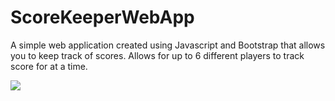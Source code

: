 # ScoreKeeperWebApp
A simple web application created using Javascript and Bootstrap that allows you to keep track of scores. Allows for up to 6 different players to track score for at a time.

<img src="https://drive.google.com/uc?export=view&id=1shxlknDhVfVBzyOuzcSwd7ddubXs38LB">
